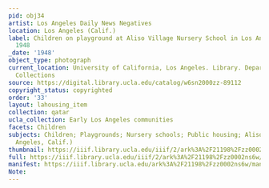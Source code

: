 ```yaml
---
pid: obj34
artist: Los Angeles Daily News Negatives
location: Los Angeles (Calif.)
label: Children on playground at Aliso Village Nursery School in Los Angeles, Calif.,
  1948
_date: '1948'
object_type: photograph
current_location: University of California, Los Angeles. Library. Department of Special
  Collections
source: https://digital.library.ucla.edu/catalog/w6sn2000zz-89112
copyright_status: copyrighted
order: '33'
layout: lahousing_item
collection: qatar
ucla_collection: Early Los Angeles communities
facets: Children
subjects: Children; Playgrounds; Nursery schools; Public housing; Aliso Village (Los
  Angeles, Calif.)
thumbnail: https://iiif.library.ucla.edu/iiif/2/ark%3A%2F21198%2Fzz0002ns6w/full/250,/0/default.jpg
full: https://iiif.library.ucla.edu/iiif/2/ark%3A%2F21198%2Fzz0002ns6w/full/600,/0/default.jpg
manifest: https://iiif.library.ucla.edu/ark%3A%2F21198%2Fzz0002ns6w/manifest
Note:
---
```


